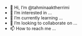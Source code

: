 - 👋 Hi, I’m @tahminaaktherrimi
- 👀 I’m interested in ...
- 🌱 I’m currently learning ...
- 💞️ I’m looking to collaborate on ...
- 📫 How to reach me ...

<!---
tahminaaktherrimi/tahminaaktherrimi is a ✨ special ✨ repository because its `README.md` (this file) appears on your GitHub profile.
You can click the Preview link to take a look at your changes.
--->
